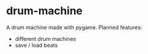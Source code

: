 # drum-machine
A drum machine made with pygame. 
Planned features: 
- different drum machines
- save / load beats

